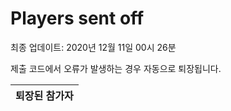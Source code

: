 # Players sent off
최종 업데이트: 2020년 12월 11일 00시 26분


제출 코드에서 오류가 발생하는 경우 자동으로 퇴장됩니다.


| 퇴장된 참가자 |
|:---:|